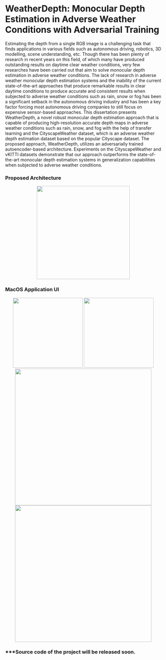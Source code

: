 # WeatherDepth: Monocular Depth Estimation in Adverse Weather Conditions with Adversarial Training

Estimating the depth from a single RGB image is a challenging task that finds applications in various fields such as autonomous driving, robotics, 3D modelling, scene understanding, etc. Though there has been plenty of research in recent years on this field, of which many have produced outstanding results on daytime clear weather conditions, very few researches have been carried out that aim to solve monocular depth estimation in adverse weather conditions. The lack of research in adverse weather monocular depth estimation systems and the inability of the current state-of-the-art approaches that produce remarkable results in clear daytime conditions to produce accurate and consistent results when subjected to adverse weather conditions such as rain, snow or fog has been a significant setback in the autonomous driving industry and has been a key factor forcing most autonomous driving companies to still focus on expensive sensor-based approaches. This dissertation presents WeatherDepth, a novel robust monocular depth estimation approach that is capable of producing high-resolution accurate depth maps in adverse weather conditions such as rain, snow, and fog with the help of transfer learning and the CityscapeWeather dataset, which is an adverse weather depth estimation dataset based on the popular Cityscape dataset. The proposed approach, WeatherDepth, utilizes an adversarially trained autoencoder-based architecture. Experiments on the CityscapeWeather and vKITTI datasets demonstrate that our approach outperforms the state-of-the-art monocular depth estimation systems in generalization capabilities when subjected to adverse weather conditions.

### Proposed Architecture
<p align="center">
  <img src="https://github.com/avishkaamunugama/WEATHERDEPTH/blob/1d3649b6f4bef526069932838b6b0be225754ea6/Images/ScreenShot_5.png" height="300">
</p>

### MacOS Application UI
<p align="center">
  <img src="https://github.com/avishkaamunugama/WEATHERDEPTH/blob/7f14aaec2404845559276315cdbf19368b679d56/Images/ScreenShot_1.png" height="225">  <img src="https://github.com/avishkaamunugama/WEATHERDEPTH/blob/7f14aaec2404845559276315cdbf19368b679d56/Images/ScreenShot_2.png" height="225">
  <img src="https://github.com/avishkaamunugama/WEATHERDEPTH/blob/7f14aaec2404845559276315cdbf19368b679d56/Images/ScreenShot_3.png" height="440">
  <img src="https://github.com/avishkaamunugama/WEATHERDEPTH/blob/7f14aaec2404845559276315cdbf19368b679d56/Images/ScreenShot_4.png" height="440">
</p>

### ***Source code of the project will be released soon.
